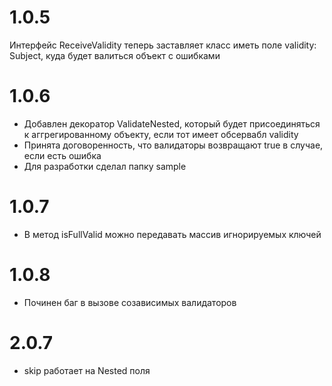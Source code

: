 # 1.0.5
Интерфейс ReceiveValidity теперь заставляет класс иметь поле validity: Subject<Validity>, куда будет валиться объект с ошибками
# 1.0.6
- Добавлен декоратор ValidateNested, который будет присоединяться к аггрегированному объекту, если тот имеет обсервабл validity
- Принята договоренность, что валидаторы возвращают true в случае, если есть ошибка
- Для разработки сделал папку sample
# 1.0.7
- В метод isFullValid можно передавать массив игнорируемых ключей
# 1.0.8
- Починен баг в вызове созависимых валидаторов

# 2.0.7
- skip работает на Nested поля